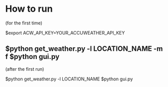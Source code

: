 
# How to run 
(for the first time)

$export ACW_API_KEY=YOUR_ACCUWEATHER_API_KEY

$python get_weather.py -l LOCATION_NAME -m f 
$python gui.py
-------------

(after the first run)

$python get_weather.py -l LOCATION_NAME
$python gui.py
